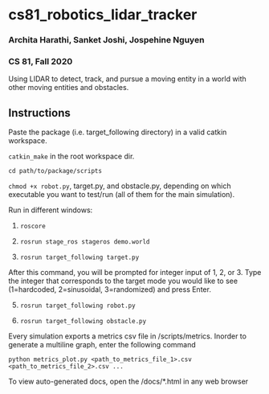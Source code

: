 # cs81_robotics_lidar_tracker

### Archita Harathi, Sanket Joshi, Jospehine Nguyen 
### CS 81, Fall 2020 

Using LIDAR to detect, track, and pursue a moving entity in a world with other moving entities and obstacles.

## Instructions
Paste the package (i.e. target_following directory) in a valid catkin workspace.

`catkin_make` in the root workspace dir.

`cd path/to/package/scripts`

`chmod +x robot.py`, target.py, and obstacle.py, depending on which executable you want to test/run (all of them for the main simulation).

Run in different windows:

1. `roscore`

2. `rosrun stage_ros stageros demo.world`

4. `rosrun target_following target.py`

After this command, you will be prompted for integer input of 1, 2, or 3. Type the integer that corresponds to the target mode you would like to see (1=hardcoded, 2=sinusoidal, 3=randomized) and press Enter.

5. `rosrun target_following robot.py`

6. `rosrun target_following obstacle.py`

Every simulation exports a metrics csv file in /scripts/metrics. Inorder to generate a multiline graph, enter the following command

`python metrics_plot.py <path_to_metrics_file_1>.csv <path_to_metrics_file_2>.csv ...`

To view auto-generated docs, open the /docs/*.html in any web browser